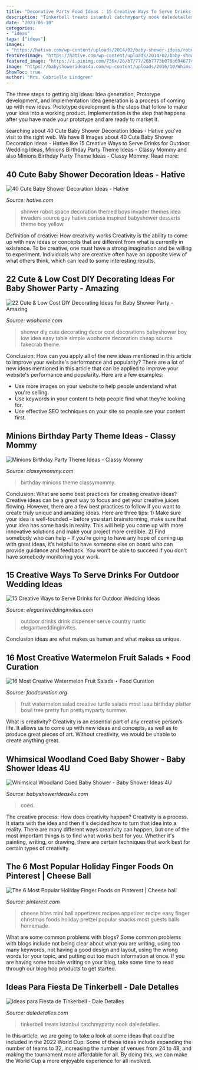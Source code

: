 ```yaml
---
title: "Decorative Party Food Ideas : 15 Creative Ways To Serve Drinks For Outdoor Wedding Ideas"
description: "Tinkerbell treats istanbul catchmyparty nook daledetalles"
date: "2023-06-10"
categories:
- "ideas"
tags: ["ideas"]
images:
- "https://hative.com/wp-content/uploads/2014/02/baby-shower-ideas/robot-baby-shower-idea-4.jpg"
featuredImage: "https://hative.com/wp-content/uploads/2014/02/baby-shower-ideas/robot-baby-shower-idea-4.jpg"
featured_image: "https://i.pinimg.com/736x/26/b7/77/26b7773b078b6946774de23c21cc28c1.jpg"
image: "https://babyshowerideas4u.com/wp-content/uploads/2016/10/Whimsical-Woodland-Coed-Baby-Shower-Golden-Trees.jpg"
ShowToc: true
author: "Mrs. Gabrielle Lindgren"
---
```



The three steps to getting big ideas: Idea generation, Prototype development, and Implementation
Idea generation is a process of coming up with new ideas. Prototype development is the steps that follow to make your idea into a working product. Implementation is the step that happens after you have made your prototype and are ready to market it.

	

		
searching about 40 Cute Baby Shower Decoration Ideas - Hative you've visit to the right web. We have 8 Images about 40 Cute Baby Shower Decoration Ideas - Hative like 15 Creative Ways to Serve Drinks for Outdoor Wedding Ideas, Minions Birthday Party Theme Ideas - Classy Mommy and also Minions Birthday Party Theme Ideas - Classy Mommy. Read more:
		
    
## 40 Cute Baby Shower Decoration Ideas - Hative

<img loading=lazy src="https://hative.com/wp-content/uploads/2014/02/baby-shower-ideas/robot-baby-shower-idea-4.jpg" onerror="this.onerror=null;this.src='https://tse3.mm.bing.net/th?id=OIP.bryQjwEvK-K2WVkPwtMahQHaLH&amp;pid=15.1';" alt="40 Cute Baby Shower Decoration Ideas - Hative">

_Source: hative.com_

>shower robot space decoration themed boys invader themes idea invaders source guy hative carissa inspired babyshower desserts theme boy yellow. 

	

Definition of creative: How creativity works
Creativity is the ability to come up with new ideas or concepts that are different from what is currently in existence. To be creative, one must have a strong imagination and be willing to experiment. Individuals who are creative often have an opposite view of what others think, which can lead to some interesting results.

    
## 22 Cute &amp; Low Cost DIY Decorating Ideas For Baby Shower Party - Amazing

<img loading=lazy src="http://www.woohome.com/wp-content/uploads/2015/04/baby-shower-decor-ideas-woohome-12.jpg" onerror="this.onerror=null;this.src='https://tse1.mm.bing.net/th?id=OIP.Y0WiKLC8KQhAyru3Tn031wHaJ4&amp;pid=15.1';" alt="22 Cute &amp; Low Cost DIY Decorating Ideas for Baby Shower Party - Amazing">

_Source: woohome.com_

>shower diy cute decorating decor cost decorations babyshower boy low idea easy table simple woohome decoration cheap source fakecrab theme. 

	

Conclusion: How can you apply all of the new ideas mentioned in this article to improve your website's performance and popularity?
There are a lot of new ideas mentioned in this article that can be applied to improve your website's performance and popularity. Here are a few examples: 
- Use more images on your website to help people understand what you're selling. 
- Use keywords in your content to help people find what they're looking for. 
- Use effective SEO techniques on your site so people see your content first.

    
## Minions Birthday Party Theme Ideas - Classy Mommy

<img loading=lazy src="https://classymommy.com/wp-content/uploads/2015/08/IMG_0598.jpg" onerror="this.onerror=null;this.src='https://tse3.mm.bing.net/th?id=OIP.9BjioKepljnWhUz8jmRmqAHaKX&amp;pid=15.1';" alt="Minions Birthday Party Theme Ideas - Classy Mommy">

_Source: classymommy.com_

>birthday minions theme classymommy. 

	

Conclusion: What are some best practices for creating creative ideas?
Creative ideas can be a great way to focus and get your creative juices flowing. However, there are a few best practices to follow if you want to create truly unique and amazing ideas. Here are three tips: 1) Make sure your idea is well-founded – before you start brainstorming, make sure that your idea has some basis in reality. This will help you come up with more innovative solutions and make your project more credible. 2) Find somebody who can help – If you’re going to have any hope of coming up with great ideas, it’s helpful to have someone else on board who can provide guidance and feedback. You won’t be able to succeed if you don’t have somebody monitoring your work.

    
## 15 Creative Ways To Serve Drinks For Outdoor Wedding Ideas

<img loading=lazy src="https://www.elegantweddinginvites.com/wedding-blog/wp-content/uploads/2015/06/country-rustic-outdoor-wedding-drink-dispenser-ideas.jpg" onerror="this.onerror=null;this.src='https://tse4.mm.bing.net/th?id=OIP.p6hxl9JYVtRH8a-yiPkP5wHaLH&amp;pid=15.1';" alt="15 Creative Ways to Serve Drinks for Outdoor Wedding Ideas">

_Source: elegantweddinginvites.com_

>outdoor drinks drink dispenser serve country rustic elegantweddinginvites. 

	

Conclusion
ideas are what makes us human and what makes us unique.

    
## 16 Most Creative Watermelon Fruit Salads ⋆ Food Curation

<img loading=lazy src="http://foodcuration.org/wp-content/uploads/2016/07/turtle-fruit-salad.jpg" onerror="this.onerror=null;this.src='https://tse4.mm.bing.net/th?id=OIP.wWkBZgBq2n_G2I5cLhpE_QHaLH&amp;pid=15.1';" alt="16 Most Creative Watermelon Fruit Salads ⋆ Food Curation">

_Source: foodcuration.org_

>fruit watermelon salad creative turtle salads most luau birthday platter bowl tree pretty fun prettymyparty summer. 

	

What is creativity?
Creativity is an essential part of any creative person’s life. It allows us to come up with new ideas and concepts, as well as to produce great pieces of art. Without creativity, we would be unable to create anything great.

    
## Whimsical Woodland Coed Baby Shower - Baby Shower Ideas 4U

<img loading=lazy src="https://babyshowerideas4u.com/wp-content/uploads/2016/10/Whimsical-Woodland-Coed-Baby-Shower-Golden-Trees.jpg" onerror="this.onerror=null;this.src='https://tse3.mm.bing.net/th?id=OIP.7e3c9ydOkhVs2foEPSIyYgHaJ3&amp;pid=15.1';" alt="Whimsical Woodland Coed Baby Shower - Baby Shower Ideas 4U">

_Source: babyshowerideas4u.com_

>coed. 

	

The creative process: How does creativity happen?
Creativity is a process. It starts with the idea and then it's decided how to turn that idea into a reality. There are many different ways creativity can happen, but one of the most important things is to find what works best for you. Whether it's painting, writing, or drawing, there are certain techniques that work best for certain types of creativity.

    
## The 6 Most Popular Holiday Finger Foods On Pinterest | Cheese Ball

<img loading=lazy src="https://i.pinimg.com/736x/26/b7/77/26b7773b078b6946774de23c21cc28c1.jpg" onerror="this.onerror=null;this.src='https://tse1.mm.bing.net/th?id=OIP.N4hpXx-8dqQNojHk0kR1FAHaLH&amp;pid=15.1';" alt="The 6 Most Popular Holiday Finger Foods on Pinterest | Cheese ball">

_Source: pinterest.com_

>cheese bites mini ball appetizers recipes appetizer recipe easy finger christmas foods holiday pretzel popular snacks most guests balls homemade. 

	

What are some common problems with blogs?
Some common problems with blogs include not being clear about what you are writing, using too many keywords, not having a good design and layout, using the wrong words for your topic, and putting out too much information at once. If you are having some trouble writing on your blog, take some time to read through our blog hop products to get started.

    
## Ideas Para Fiesta De Tinkerbell - Dale Detalles

<img loading=lazy src="https://i0.wp.com/www.daledetalles.com/wp-content/uploads/2015/06/fiesta-tinkerbell9.jpg" onerror="this.onerror=null;this.src='https://tse3.mm.bing.net/th?id=OIP.pCPhQDCOZUmzSNa0Rj0S8AHaJ4&amp;pid=15.1';" alt="Ideas para Fiesta de Tinkerbell - Dale Detalles">

_Source: daledetalles.com_

>tinkerbell treats istanbul catchmyparty nook daledetalles. 

	

In this article, we are going to take a look at some ideas that could be included in the 2022 World Cup. Some of these ideas include expanding the number of teams to 32, increasing the number of venues from 24 to 48, and making the tournament more affordable for all. By doing this, we can make the World Cup a more enjoyable experience for all involved.

